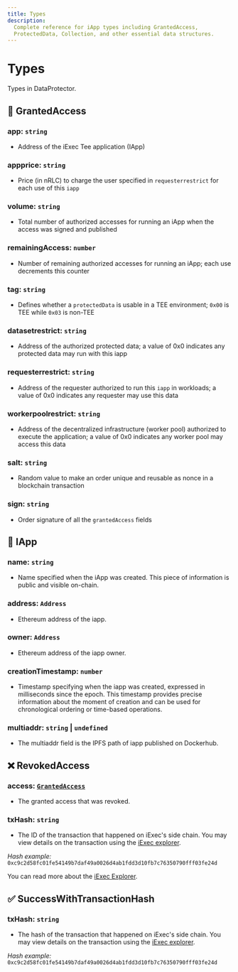 ```yaml
---
title: Types
description:
  Complete reference for iApp types including GrantedAccess,
  ProtectedData, Collection, and other essential data structures.
---
```


# Types

Types in DataProtector.

## 🔑 GrantedAccess

### app: <span class="text-yellow">`string`</span>

- Address of the iExec Tee application (IApp)

### appprice: <span class="text-yellow">`string`</span>

- Price (in nRLC) to charge the user specified in `requesterrestrict` for each
  use of this `iapp`

### volume: <span class="text-yellow">`string`</span>

- Total number of authorized accesses for running an iApp when the access was signed and published

### remainingAccess: <span class="text-yellow">`number`</span>

- Number of remaining authorized accesses for running an iApp; each use decrements this counter

### tag: <span class="text-yellow">`string`</span>

- Defines whether a `protectedData` is usable in a TEE environment; `0x00` is
  TEE while `0x03` is non-TEE

### datasetrestrict: <span class="text-yellow">`string`</span>

- Address of the authorized protected data; a value of 0x0 indicates any
  protected data may run with this iapp

### requesterrestrict: <span class="text-yellow">`string`</span>

- Address of the requester authorized to run this `iapp` in workloads;
  a value of 0x0 indicates any requester may use this data

### workerpoolrestrict: <span class="text-yellow">`string`</span>

- Address of the decentralized infrastructure (worker pool) authorized to
  execute the application; a value of 0x0 indicates any worker pool may access
  this data

### salt: <span class="text-yellow">`string`</span>

- Random value to make an order unique and reusable as nonce in a blockchain
  transaction

### sign: <span class="text-yellow">`string`</span>

- Order signature of all the `grantedAccess` fields

## 🔐 IApp

### name: <span class="text-yellow">`string`</span>

- Name specified when the iApp was created. This piece of information
  is public and visible on-chain.

### address: <span class="text-yellow">`Address`</span>

- Ethereum address of the iapp.

### owner: <span class="text-yellow">`Address`</span>

- Ethereum address of the iapp owner.

### creationTimestamp: <span class="text-yellow">`number`</span>

- Timestamp specifying when the iapp was created, expressed in
  milliseconds since the epoch. This timestamp provides precise information
  about the moment of creation and can be used for chronological ordering or
  time-based operations.

### multiaddr: <span class="text-yellow">`string` | `undefined`</span>

- The multiaddr field is the IPFS path of iapp published on Dockerhub.

## ❌ RevokedAccess

### access: <span class="text-yellow">[`GrantedAccess`](#-grantedaccess)</span>

- The granted access that was revoked.

### txHash: <span class="text-yellow">`string`</span>

- The ID of the transaction that happened on iExec's side chain. You may view
  details on the transaction using the
  [iExec explorer](https://explorer.iex.ec).

<!-- prettier-ignore-start -->
_Hash example:_ `0xc9c2d58fc01fe54149b7daf49a0026d4ab1fdd3d10fb7c76350790fff03fe24d`
<!-- prettier-ignore-end -->

You can read more about the
[iExec Explorer](/get-started/tooling-and-explorers/iexec-explorer).

## ✅ SuccessWithTransactionHash

### txHash: <span class="text-yellow">`string`</span>

- The hash of the transaction that happened on iExec's side chain. You may view
  details on the transaction using the
  [iExec explorer](https://explorer.iex.ec).

<!-- prettier-ignore-start -->
_Hash example:_ `0xc9c2d58fc01fe54149b7daf49a0026d4ab1fdd3d10fb7c76350790fff03fe24d`
<!-- prettier-ignore-end -->
